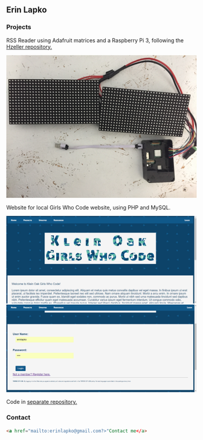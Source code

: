 ## Erin Lapko


### Projects

RSS Reader using Adafruit matrices and a Raspberry Pi 3, following the <a href="https://github.com/hzeller/rpi-rgb-led-matrix">Hzeller repository.</a>

<img src="IMG_1470.JPG">


Website for local Girls Who Code website, using PHP and MySQL.

<img src="MainPage.PNG">
<img src="LoginPage.PNG">

Code in <a href="https://github.com/erinlapko/KO-GWC-Website">separate repository.</a>



###  Contact
```markdown
<a href="mailto:erinlapko@gmail.com?>"Contact me</a>
```
